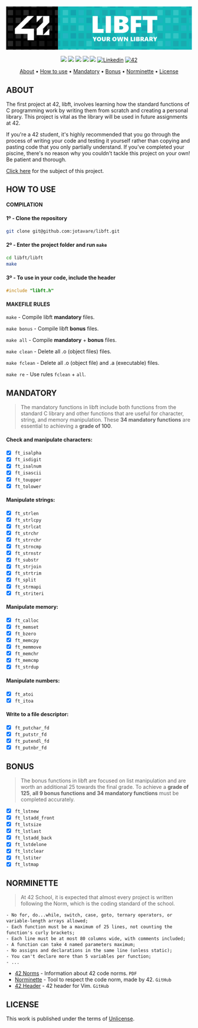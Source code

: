 <p align="center">
  <img src="https://github.com/jotavare/jotavare/blob/main/42/banners/piscine_and_common_core/github_piscine_and_common_core_banner_libft.png">
</p>

<p align="center">
	<img src="https://img.shields.io/badge/status-finished-success?color=%2312bab9&style=flat-square"/>
	<img src="https://img.shields.io/badge/evaluated-24%20%2F%2011%20%2F%202022-success?color=%2312bab9&style=flat-square"/>
	<img src="https://img.shields.io/badge/score-125%20%2F%20100-success?color=%2312bab9&style=flat-square"/>
	<img src="https://img.shields.io/github/languages/top/jotavare/libft?color=%2312bab9&style=flat-square"/>
	<img src="https://img.shields.io/github/last-commit/jotavare/libft?color=%2312bab9&style=flat-square"/>
	<a href='https://www.linkedin.com/in/joaoptoliveira' target="_blank"><img alt='Linkedin' src='https://img.shields.io/badge/LinkedIn-100000?style=flat-square&logo=Linkedin&logoColor=white&labelColor=0A66C2&color=0A66C2'/></a>
	<a href='https://profile.intra.42.fr/users/jotavare' target="_blank"><img alt='42' src='https://img.shields.io/badge/Porto-100000?style=flat-square&logo=42&logoColor=white&labelColor=000000&color=000000'/></a>
</p>

<p align="center">
	<a href="#about">About</a> •
	<a href="#how-to-use">How to use</a> •
	<a href="#mandatory">Mandatory</a> •
	<a href="#bonus">Bonus</a> •
	<a href="#norminette">Norminette</a> •
	<a href="#license">License</a>
</p>

## ABOUT
The first project at 42, libft, involves learning how the standard functions of C programming work by writing them from scratch and creating a personal library. This project is vital as the library will be used in future assignments at 42.

If you're a 42 student, it's highly recommended that you go through the process of writing your code and testing it yourself rather than copying and pasting code that you only partially understand. If you've completed your piscine, there's no reason why you couldn't tackle this project on your own! Be patient and thorough.

<a href="https://github.com/jotavare/libft/blob/master/subject/en_subject_libft.pdf">Click here</a> for the subject of this project.

## HOW TO USE
#### COMPILATION
#### 1º - Clone the repository
```bash
git clone git@github.com:jotavare/libft.git
```

#### 2º - Enter the project folder and run `make`
```bash
cd libft/libft
make
```

#### 3º - To use in your code, include the header
```c
#include "libft.h"
```

#### MAKEFILE RULES

`make` - Compile libft **mandatory** files.

`make bonus` - Compile libft **bonus** files.

`make all` - Compile **mandatory** + **bonus** files.

`make clean` - Delete all .o (object files) files.

`make fclean` - Delete all .o (object file) and .a (executable) files.

`make re` - Use rules `fclean` + `all`.

## MANDATORY
> The mandatory functions in libft include both functions from the standard C library and other functions that are useful for character, string, and memory manipulation. These **34 mandatory functions** are essential to achieving a **grade of 100**.

#### Check and manipulate characters:

- [x] `ft_isalpha`
- [x] `ft_isdigit`
- [x] `ft_isalnum`
- [x] `ft_isascii`
- [x] `ft_toupper`
- [x] `ft_tolower`

#### Manipulate strings:

- [x] `ft_strlen`
- [x] `ft_strlcpy`
- [x] `ft_strlcat`
- [x] `ft_strchr`
- [x] `ft_strrchr`
- [x] `ft_strncmp`
- [x] `ft_strnstr`
- [x] `ft_substr`
- [x] `ft_strjoin`
- [x] `ft_strtrim`
- [x] `ft_split`
- [x] `ft_strmapi`
- [x] `ft_striteri`

#### Manipulate memory:

- [x] `ft_calloc`
- [x] `ft_memset`
- [x] `ft_bzero`
- [x] `ft_memcpy`
- [x] `ft_memmove`
- [x] `ft_memchr`
- [x] `ft_memcmp`
- [x] `ft_strdup`

#### Manipulate numbers:

- [x] `ft_atoi`
- [x] `ft_itoa`

#### Write to a file descriptor:

- [x] `ft_putchar_fd`
- [x] `ft_putstr_fd`
- [x] `ft_putendl_fd`
- [x] `ft_putnbr_fd`

## BONUS
> The bonus functions in libft are focused on list manipulation and are worth an additional 25 towards the final grade. To achieve a **grade of 125**, **all 9 bonus functions and 34 mandatory functions** must be completed accurately.

- [x] `ft_lstnew`
- [x] `ft_lstadd_front`
- [x] `ft_lstsize`
- [x] `ft_lstlast`
- [x] `ft_lstadd_back`
- [x] `ft_lstdelone`
- [x] `ft_lstclear`
- [x] `ft_lstiter`
- [x] `ft_lstmap`

## NORMINETTE
> At 42 School, it is expected that almost every project is written following the Norm, which is the coding standard of the school.

```
- No for, do...while, switch, case, goto, ternary operators, or variable-length arrays allowed;
- Each function must be a maximum of 25 lines, not counting the function's curly brackets;
- Each line must be at most 80 columns wide, with comments included;
- A function can take 4 named parameters maximum;
- No assigns and declarations in the same line (unless static);
- You can't declare more than 5 variables per function;
- ...
```

* [42 Norms](https://github.com/42School/norminette/blob/master/pdf/en.norm.pdf) - Information about 42 code norms. `PDF`
* [Norminette](https://github.com/42School/norminette) - Tool to respect the code norm, made by 42. `GitHub`
* [42 Header](https://github.com/42Paris/42header) - 42 header for Vim. `GitHub`

## LICENSE
<p>
This work is published under the terms of <a href="https://github.com/jotavare/libft/blob/main/LICENSE">Unlicense</a>.
</p>
